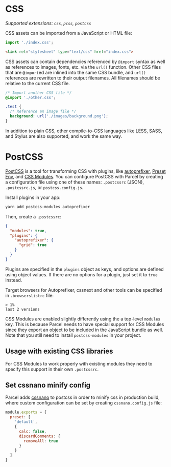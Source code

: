 # CSS

_Supported extensions: `css`, `pcss`, `postcss`_

CSS assets can be imported from a JavaScript or HTML file:

```js
import './index.css';
```
```html
<link rel="stylesheet" type="text/css" href="index.css">
```

CSS assets can contain dependencies referenced by `@import` syntax as well as references to images, fonts, etc. via the `url()` function. Other CSS files that are `@import`ed are inlined into the same CSS bundle, and `url()` references are rewritten to their output filenames. All filenames should be relative to the current CSS file.

```css
/* Import another CSS file */
@import './other.css';

.test {
  /* Reference an image file */
  background: url('./images/background.png');
}
```

In addition to plain CSS, other compile-to-CSS languages like LESS, SASS, and Stylus are also supported, and work the same way.

# PostCSS

[PostCSS](http://postcss.org) is a tool for transforming CSS with plugins, like [autoprefixer](https://github.com/postcss/autoprefixer), [Preset Env](https://github.com/csstools/postcss-preset-env), and [CSS Modules](https://github.com/css-modules/css-modules). You can configure PostCSS with Parcel by creating a configuration file using one of these names: `.postcssrc` (JSON), `.postcssrc.js`, or `postcss.config.js`.

Install plugins in your app:

```bash
yarn add postcss-modules autoprefixer
```

Then, create a `.postcssrc`:

```json
{
  "modules": true,
  "plugins": {
    "autoprefixer": {
      "grid": true
    }
  }
}
```

Plugins are specified in the `plugins` object as keys, and options are defined using object values. If there are no options for a plugin, just set it to `true` instead.

Target browsers for Autoprefixer, cssnext and other tools can be specified in `.browserslistrc` file:

```
> 1%
last 2 versions
```

CSS Modules are enabled slightly differently using the a top-level `modules` key. This is because Parcel needs to have special support for CSS Modules since they export an object to be included in the JavaScript bundle as well. Note that you still need to install `postcss-modules` in your project.

## Usage with existing CSS libraries

For CSS Modules to work properly with existing modules they need to specify this support in their own `.postcssrc`.

## Set cssnano minify config

Parcel adds [cssnano](http://cssnano.co) to postcss in order to minify css in production build, where custom configuration can be set by creating `cssnano.config.js` file:

```js
module.exports = {
  preset: [
    'default',
    {
      calc: false,
      discardComments: {
        removeAll: true
      }
    }
  ]
}
```
